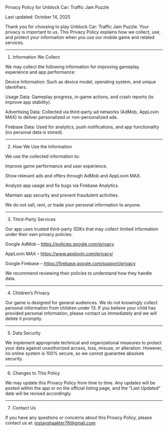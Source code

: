 Privacy Policy for Unblock Car: Traffic Jam Puzzle

Last updated: October 14, 2025

Thank you for choosing to play Unblock Car: Traffic Jam Puzzle.
Your privacy is important to us. This Privacy Policy explains how we collect, use, and protect your information when you use our mobile game and related services.


---

1. Information We Collect

We may collect the following information for improving gameplay experience and app performance:

Device Information: Such as device model, operating system, and unique identifiers.

Usage Data: Gameplay progress, in-game actions, and crash reports (to improve app stability).

Advertising Data: Collected via third-party ad networks (AdMob, AppLovin MAX) to deliver personalized or non-personalized ads.

Firebase Data: Used for analytics, push notifications, and app functionality (no personal data is stored).



---

2. How We Use the Information

We use the collected information to:

Improve game performance and user experience.

Show relevant ads and offers through AdMob and AppLovin MAX.

Analyze app usage and fix bugs via Firebase Analytics.

Maintain app security and prevent fraudulent activities.


We do not sell, rent, or trade your personal information to anyone.


---

3. Third-Party Services

Our app uses trusted third-party SDKs that may collect limited information under their own privacy policies:

Google AdMob – https://policies.google.com/privacy

AppLovin MAX – https://www.applovin.com/privacy/

Google Firebase – https://firebase.google.com/support/privacy


We recommend reviewing their policies to understand how they handle data.


---

4. Children’s Privacy

Our game is designed for general audiences.
We do not knowingly collect personal information from children under 13.
If you believe your child has provided personal information, please contact us immediately and we will delete it promptly.


---

5. Data Security

We implement appropriate technical and organizational measures to protect your data against unauthorized access, loss, misuse, or alteration.
However, no online system is 100% secure, so we cannot guarantee absolute security.


---

6. Changes to This Policy

We may update this Privacy Policy from time to time.
Any updates will be posted within the app or on the official listing page, and the “Last Updated” date will be revised accordingly.


---

7. Contact Us

If you have any questions or concerns about this Privacy Policy,
please contact us at: mstayshaakter76@gmail.com
